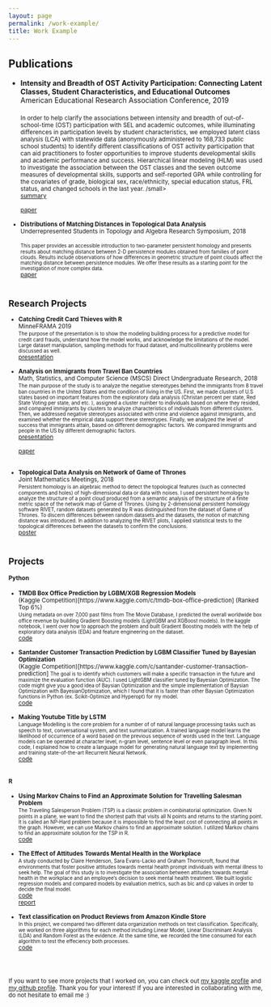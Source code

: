 ```yaml
---
layout: page
permalink: /work-example/
title: Work Example
---
```



<h2>Publications</h2>

<ul>
	<li>
		<b>Intensity and Breadth of OST Activity Participation: Connecting Latent Classes, Student Characteristics, and Educational Outcomes</b><br>
		American Educational Research Association Conference, 2019<br><br> 
		<small>In order to help clarify the associations between intensity and breadth of out-of-school-time (OST) participation with SEL and academic outcomes, while illuminating differences in participation levels by student characteristics, we employed latent class analysis (LCA) with statewide data (anonymously administered to 168,733 public school students) to identify different classifications of OST activity participation that can aid practitioners to foster opportunities to improve students developmental skills and academic performance and success. Hierarchical linear modeling (HLM) was used to investigate the association between the OST classes and the seven outcome measures of developmental skills, supports and self-reported GPA while controlling for the covariates of grade, biological sex, race/ethnicity, special education status, FRL status, and changed schools in the last year. /small><br>
		<a href="https://drive.google.com/file/d/1KHZiLYr9RUIb8mLNMSTKBuakwk-LRYbK/view?usp=sharing"><div class="color-button">summary</div></a><br>
	<a href="https://drive.google.com/file/d/1jdzRhoTuqoWtFGOhjxIaHd1wMf0ZT-Bg/view"><div class="color-button">paper</div></a></li></li><br>
	<li>
		<b>Distributions of Matching Distances in Topological Data Analysis</b><br>
	Underrepresented Students in Topology and Algebra Research Symposium, 2018<br><br>
		<small>This paper provides an accessible introduction to two-parameter persistent homology and presents results about matching distance between 2-D persistence modules obtained from families of point clouds. Results include observations of how differences in geometric structure of point clouds affect the matching distance between persistence modules. We offer these results as a starting point for the investigation of more complex data.</small><br>
	<a href="https://arxiv.org/abs/1812.11258"><div class="color-button">paper</div></a>
</li><br>
	
</ul>		


<h2>Research Projects</h2>

<ul>
	<li>
		<b>Catching Credit Card Thieves with R</b><br>
		 MinneFRAMA 2019<br>
		<small>The purpose of the presentation is to show the modeling building process for a predictive model for credit card frauds, understand how the model works, and acknowledge the limitations of the model. Large dataset manipulation, sampling methods for fraud dataset, and multicollinearity problems were discussed as well.</small><br>
		<a href="https://drive.google.com/file/d/1Jq3lt-XPHSYIKws6FHW42nJW8f4EQNu4/view?usp=sharing"><div class="color-button">presentation</div></a>
</li><br>
	<li>
		<b>Analysis on Immigrants from Travel Ban Countries</b><br>
		Math, Statistics, and Computer Science (MSCS) Direct Undergraduate Research, 2018<br>
		<small>The main purpose of the study is to analyze the negative stereotypes behind the immigrants from 8 travel ban countries in the United States and the condition of living in the US. First, we made clusters of U.S states based on important features from the exploratory data analysis (Christan percent per state, Red State Voting per state, and etc. ), assigned a cluster number to individuals based on where they resided, and compared immigrants by clusters to analyze characteristics of individuals from different clusters. Then, we addressed negative stereotypes associated with crime and violence against immigrants, and examined whether the empirical data support these stereotypes. Finally, we analyzed the level of success that immigrants attain, based on different demographic factors. We compared immigrants and people in the US by different demographic factors.</small><br>
		<a href="https://docs.google.com/presentation/d/1ZntSUh4f5K-AHEX_e7vFSkVma3VJttOjVLMDRbAXq5M/edit?usp=sharing"><div class="color-button">presentation</div></a><br>
		<a href="https://drive.google.com/file/d/1hiBqw5hFSHBWaoGMc4juT7UXm_W9DGx0/view?usp=sharingharing"><div class="color-button">paper</div></a><br>	
	</li><br>
	<li>
		<b>Topological Data Analysis on Network of Game of Thrones</b><br>
		Joint Mathematics Meetings, 2018<br>
		<small>Persistent homology is an algebraic method to detect the topological features (such as connected components and holes) of high-dimensional data or data with noises. I used persistent homology to analyze the structure of a point cloud produced from a semantic analysis of the structure of a finite metric space of the network map of Game of Thrones. Using by 2-dimensional persistent homology software RIVET, random datasets generated by R was distinguished from the dataset of Game of Thrones. To discern differences between random datasets and the datasets, the notion of matching distance was introduced. In addition to analyzing the RIVET plots, I applied statistical tests to the topological differences between the datasets to confirm the conclusions.</small><br>
		<a href="https://drive.google.com/file/d/1clj6gTlAm1Z17tWYzJO1BrhitJW5vLmS/view?usp=sharing"><div class="color-button">poster</div></a>
	</li><br>
</ul>


<h2>Projects</h2>

<h4>Python</h4>
<ul>
	<li>
		<b>TMDB Box Office Prediction by LGBM/XGB Regression Models</b><br>
		(Kaggle Competition)[https://www.kaggle.com/c/tmdb-box-office-prediction] (Ranked Top 6%) <br>
		<small>Using metadata on over 7,000 past films from The Movie Database, I predicted the overall worldwide box office revenue by building Gradient Boosting models (LightGBM and XGBoost models). In the kaggle notebook, I went over how to approach the problem and built Gradient Boosting models with the help of exploratory data analysis (EDA) and feature engineering on the dataset. </small><br><a href="https://www.kaggle.com/somang1418/eda-lgb-xgb-modelings-with-a-cute-panda-meme"><div class="color-button">code</div></a>
	</li><br>
	<li>
		<b>Santander Customer Transaction Prediction by LGBM Classifier Tuned by Bayesian Optimization</b><br>
		(Kaggle Competition)[https://www.kaggle.com/c/santander-customer-transaction-prediction] 
		<small>The goal is to identify which customers will make a specific transaction in the future and maximize the evaluation function (AUC). I used LightGBM classifier tuned by Bayesian Optimization. The code might give you a good idea of Baysian Optimization and the simple implementation of Baysian Optimization with BayesianOptimization, which I found that it is faster than other Baysian Optimization functions in Python (ex. Scikit-Optimize and Hyperopt) for my model.</small><br>
		<a href="https://www.kaggle.com/somang1418/tuning-hyperparameters-under-10-minutes-lgbm"><div class="color-button">code</div></a>
	</li><br>
	<li>
		<b>Making Youtube Title by LSTM</b><br>
		<small>Language Modelling is the core problem for a number of of natural language processing tasks such as speech to text, conversational system, and text summarization. A trained language model learns the likelihood of occurrence of a word based on the previous sequence of words used in the text. Language models can be operated at character level, n-gram level, sentence level or even paragraph level. In this code, I explained how to create a language model for generating natural language text by implementing and training state-of-the-art Recurrent Neural Network. </small><br>
		<a href="https://www.kaggle.com/somang1418/youtube-video-title-generator-by-lstm-eda"><div class="color-button">code</div></a>
	</li><br>
</ul>	


<h4>R</h4>
<ul>
	<li>
		<b>Using Markov Chains to Find an Approximate Solution for Travelling Salesman Problem</b><br>
		<small>The Traveling Salesperson Problem (TSP) is a classic problem in combinatorial optimization. Given N points in a plane, we want to find the shortest path that visits all N points and returns to the starting point. It is called an NP-Hard problem because it is impossible to find the least cost of connecting all points in the graph. However, we can use Markov chains to find an approximate solution. I utilized Markov chains to find an approximate solution for the TSP in R.</small><br>
		<a href="https://github.com/somang1418/Travelling_Salesman_Problem"><div class="color-button">code</div></a>
	</li><br>
	<li>
		<b>The Effect of Attitudes Towards Mental Health in the Workplace</b><br>
		<small>A study conducted by Claire Henderson, Sara Evans-Lacko and Graham Thornicroft, found that environments that foster positive attitudes towards mental health prompt individuals with mental illness to seek help. The goal of this study is to investigate the association between attitudes towards mental health in the workplace and an employee’s decision to seek mental health treatment. We built logistic regression models and compared models by evaluation metrics, such as bic and cp values in order to decide the final model.</small><br>
		<a href="/rproject/Coding.html"><div class="color-button">code</div></a><a href="https://drive.google.com/file/d/1zBmm5hTOAroDYKKikHWuTarkIRcdKmmE/view?usp=sharing"><div class="color-button">report</div></a>
	</li><br>
	<li>
		<b>Text classification on Product Reviews from Amazon Kindle Store</b><br>
		<small>In this project, we compared two different data organization methods on text classification. Specifically, we worked on three algorithms for each method including Linear Model, Linear Discriminant Analysis (LDA) and Random Forest as the evidence. At the same time, we recorded the time consumed for each algorithm to test the effeciency both processes.</small><br>
		<a href="/rproject/Final.html"><div class="color-button">code</div></a>
	</li><br>
	
</ul>	

<br>


If you want to see more projects that I worked on, you can check out <a href="https://www.kaggle.com/somang1418">my kaggle profile</a> and <a href="https://github.com/somang1418">my github profile</a>. Thank you for your interest! If you are interested in collaborating with me, do not hesitate to email me :)   


	
